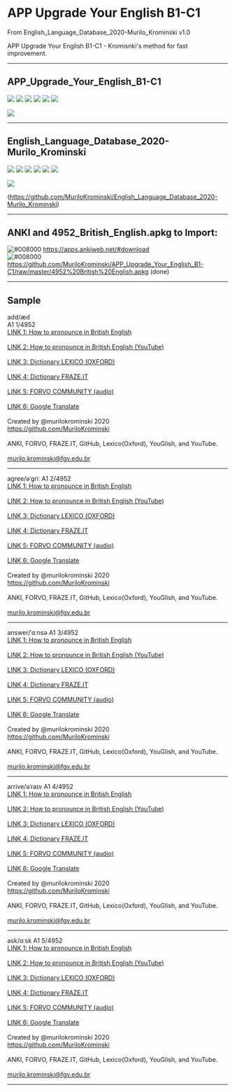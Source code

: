 # APP Upgrade Your English B1-C1 
From English_Language_Database_2020-Murilo_Krominski v1.0

APP Upgrade Your English B1-C1 - Kromisnki's method for fast improvement.<hr>

## APP_Upgrade_Your_English_B1-C1
<a href="https://github.com/MuriloKrominski/APP_Upgrade_Your_English_B1-C1"><img src="https://img.shields.io/github/followers/MuriloKrominski?style=social"></a>
<a href="https://github.com/MuriloKrominski/APP_Upgrade_Your_English_B1-C1"><img src="https://img.shields.io/github/forks/MuriloKrominski/APP_Upgrade_Your_English_B1-C1?style=social"></a>
<a href="https://github.com/MuriloKrominski/APP_Upgrade_Your_English_B1-C1"><img src="https://img.shields.io/github/stars/MuriloKrominski/APP_Upgrade_Your_English_B1-C1?style=social"></a>
<a href="https://github.com/MuriloKrominski/APP_Upgrade_Your_English_B1-C1"><img src="https://img.shields.io/github/watchers/MuriloKrominski/APP_Upgrade_Your_English_B1-C1?style=social"></a>
<a href="https://github.com/MuriloKrominski/APP_Upgrade_Your_English_B1-C1"><img src="https://img.shields.io/github/last-commit/MuriloKrominski/APP_Upgrade_Your_English_B1-C1"></a>
<a href="https://github.com/MuriloKrominski/APP_Upgrade_Your_English_B1-C1"><img src="https://img.shields.io/github/repo-size/MuriloKrominski/APP_Upgrade_Your_English_B1-C1"></a>

<a href="https://github.com/MuriloKrominski/APP_Upgrade_Your_English_B1-C1"><img src="https://img.shields.io/github/release-date/MuriloKrominski/APP_Upgrade_Your_English_B1-C1"></a><hr>

## English_Language_Database_2020-Murilo_Krominski
<a href="https://github.com/MuriloKrominski/English_Language_Database_2020-Murilo_Krominski"><img src="https://img.shields.io/github/followers/MuriloKrominski?style=social"></a>
<a href="https://github.com/MuriloKrominski/English_Language_Database_2020-Murilo_Krominski"><img src="https://img.shields.io/github/forks/MuriloKrominski/English_Language_Database_2020-Murilo_Krominski?style=social"></a>
<a href="https://github.com/MuriloKrominski/English_Language_Database_2020-Murilo_Krominski"><img src="https://img.shields.io/github/stars/MuriloKrominski/English_Language_Database_2020-Murilo_Krominski?style=social"></a>
<a href="https://github.com/MuriloKrominski/English_Language_Database_2020-Murilo_Krominski"><img src="https://img.shields.io/github/watchers/MuriloKrominski/English_Language_Database_2020-Murilo_Krominski?style=social"></a>
<a href="https://github.com/MuriloKrominski/English_Language_Database_2020-Murilo_Krominski"><img src="https://img.shields.io/github/last-commit/MuriloKrominski/English_Language_Database_2020-Murilo_Krominski"></a>
<a href="https://github.com/MuriloKrominski/English_Language_Database_2020-Murilo_Krominski"><img src="https://img.shields.io/github/repo-size/MuriloKrominski/English_Language_Database_2020-Murilo_Krominski"></a>

<a href="https://github.com/MuriloKrominski/English_Language_Database_2020-Murilo_Krominski"><img src="https://img.shields.io/github/release-date/MuriloKrominski/English_Language_Database_2020-Murilo_Krominski"></a>

(https://github.com/MuriloKrominski/English_Language_Database_2020-Murilo_Krominski)<hr>

## ANKI and 4952_British_English.apkg to Import:<br>
![#008000](https://via.placeholder.com/15/008000/000000?text=+) https://apps.ankiweb.net/#download<br>
![#008000](https://via.placeholder.com/15/008000/000000?text=+) https://github.com/MuriloKrominski/APP_Upgrade_Your_English_B1-C1/raw/master/4952%20British%20English.apkg (done) <br><hr>

## Sample
add/æd<br>	A1 1/4952<br>	<a href="https://pt.youglish.com/pronounce/add/english/uk?">LINK 1: How to pronounce in British English</a><br>	<br><a href="https://www.youtube.com/results?search_query=Pronounce+add+in+British+English">LINK 2: How to pronounce in British English (YouTube)</a><br>	<br><a href="https://www.lexico.com/en/definition/add">LINK 3: Dictionary LEXICO (OXFORD)</a><br>	<br><a href="https://fraze.it/n_search.jsp?l=0&q=add">LINK 4: Dictionary FRAZE.IT</a><br>	<br><a href="https://pt.forvo.com/search/add/en_uk/">LINK 5: FORVO COMMUNITY (audio)</a><br>	<br><a href="https://translate.google.co.uk/#view=home&op=translate&sl=en&tl=pt&text=add">LINK 6: Google Translate</a><br>	<br>Created by @murilokrominski 2020<br>https://github.com/MuriloKrominski<br><br>ANKI, FORVO, FRAZE.IT, GitHub, Lexico(Oxford), YouGlish, and YouTube.<br><br><a href="mailto:murilo.krominski@fgv.edu.br"><font color="#000000"> murilo.krominski@fgv.edu.br </font></a><hr>
agree/əˈgriː	A1 2/4952<br>	<a href="https://pt.youglish.com/pronounce/agree/english/uk?">LINK 1: How to pronounce in British English</a><br>	<br><a href="https://www.youtube.com/results?search_query=Pronounce+agree+in+British+English">LINK 2: How to pronounce in British English (YouTube)</a><br>	<br><a href="https://www.lexico.com/en/definition/agree">LINK 3: Dictionary LEXICO (OXFORD)</a><br>	<br><a href="https://fraze.it/n_search.jsp?l=0&q=agree">LINK 4: Dictionary FRAZE.IT</a><br>	<br><a href="https://pt.forvo.com/search/agree/en_uk/">LINK 5: FORVO COMMUNITY (audio)</a><br>	<br><a href="https://translate.google.co.uk/#view=home&op=translate&sl=en&tl=pt&text=agree">LINK 6: Google Translate</a><br>	<br>Created by @murilokrominski 2020<br>https://github.com/MuriloKrominski<br><br>ANKI, FORVO, FRAZE.IT, GitHub, Lexico(Oxford), YouGlish, and YouTube.<br><br><a href="mailto:murilo.krominski@fgv.edu.br"><font color="#000000"> murilo.krominski@fgv.edu.br </font></a><hr>
answer/ˈɑːnsə	A1 3/4952<br>	<a href="https://pt.youglish.com/pronounce/answer/english/uk?">LINK 1: How to pronounce in British English</a><br>	<br><a href="https://www.youtube.com/results?search_query=Pronounce+answer+in+British+English">LINK 2: How to pronounce in British English (YouTube)</a><br>	<br><a href="https://www.lexico.com/en/definition/answer">LINK 3: Dictionary LEXICO (OXFORD)</a><br>	<br><a href="https://fraze.it/n_search.jsp?l=0&q=answer">LINK 4: Dictionary FRAZE.IT</a><br>	<br><a href="https://pt.forvo.com/search/answer/en_uk/">LINK 5: FORVO COMMUNITY (audio)</a><br>	<br><a href="https://translate.google.co.uk/#view=home&op=translate&sl=en&tl=pt&text=answer">LINK 6: Google Translate</a><br>	<br>Created by @murilokrominski 2020<br>https://github.com/MuriloKrominski<br><br>ANKI, FORVO, FRAZE.IT, GitHub, Lexico(Oxford), YouGlish, and YouTube.<br><br><a href="mailto:murilo.krominski@fgv.edu.br"><font color="#000000"> murilo.krominski@fgv.edu.br </font></a><hr>
arrive/əˈraɪv	A1 4/4952<br>	<a href="https://pt.youglish.com/pronounce/arrive/english/uk?">LINK 1: How to pronounce in British English</a><br>	<br><a href="https://www.youtube.com/results?search_query=Pronounce+arrive+in+British+English">LINK 2: How to pronounce in British English (YouTube)</a><br>	<br><a href="https://www.lexico.com/en/definition/arrive">LINK 3: Dictionary LEXICO (OXFORD)</a><br>	<br><a href="https://fraze.it/n_search.jsp?l=0&q=arrive">LINK 4: Dictionary FRAZE.IT</a><br>	<br><a href="https://pt.forvo.com/search/arrive/en_uk/">LINK 5: FORVO COMMUNITY (audio)</a><br>	<br><a href="https://translate.google.co.uk/#view=home&op=translate&sl=en&tl=pt&text=arrive">LINK 6: Google Translate</a><br>	<br>Created by @murilokrominski 2020<br>https://github.com/MuriloKrominski<br><br>ANKI, FORVO, FRAZE.IT, GitHub, Lexico(Oxford), YouGlish, and YouTube.<br><br><a href="mailto:murilo.krominski@fgv.edu.br"><font color="#000000"> murilo.krominski@fgv.edu.br </font></a><hr>
ask/ɑːsk	A1 5/4952<br>	<a href="https://pt.youglish.com/pronounce/ask/english/uk?">LINK 1: How to pronounce in British English</a><br>	<br><a href="https://www.youtube.com/results?search_query=Pronounce+ask+in+British+English">LINK 2: How to pronounce in British English (YouTube)</a><br>	<br><a href="https://www.lexico.com/en/definition/ask">LINK 3: Dictionary LEXICO (OXFORD)</a><br>	<br><a href="https://fraze.it/n_search.jsp?l=0&q=ask">LINK 4: Dictionary FRAZE.IT</a><br>	<br><a href="https://pt.forvo.com/search/ask/en_uk/">LINK 5: FORVO COMMUNITY (audio)</a><br>	<br><a href="https://translate.google.co.uk/#view=home&op=translate&sl=en&tl=pt&text=ask">LINK 6: Google Translate</a><br>	<br>Created by @murilokrominski 2020<br>https://github.com/MuriloKrominski<br><br>ANKI, FORVO, FRAZE.IT, GitHub, Lexico(Oxford), YouGlish, and YouTube.<br><br><a href="mailto:murilo.krominski@fgv.edu.br"><font color="#000000"> murilo.krominski@fgv.edu.br </font></a><hr>
